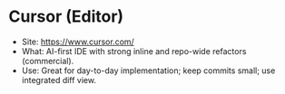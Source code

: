 # Cursor (Editor)

- Site: https://www.cursor.com/
- What: AI-first IDE with strong inline and repo-wide refactors (commercial).
- Use: Great for day-to-day implementation; keep commits small; use integrated diff view.
